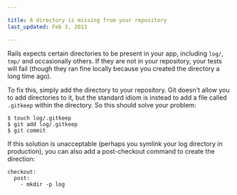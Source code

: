 ```yaml
---

title: A directory is missing from your repository
last_updated: Feb 3, 2013

---
```


Rails expects certain directories to be present in your app, including
`log/`, `tmp/` and occasionally others.
If they are not in your repository, your tests will fail (though they ran fine locally because you created the directory a long time ago).

To fix this, simply add the directory to your repository.
Git doesn't allow you to add directories to it, but the standard idiom is instead to add a file called
`.gitkeep` within the directory. So this should solve your problem:

```
$ touch log/.gitkeep
$ git add log/.gitkeep
$ git commit
```

If this solution is unacceptable (perhaps you symlink your log directory in production), you can also add a post-checkout command to create the direction:

```
checkout:
  post:
    - mkdir -p log
```
